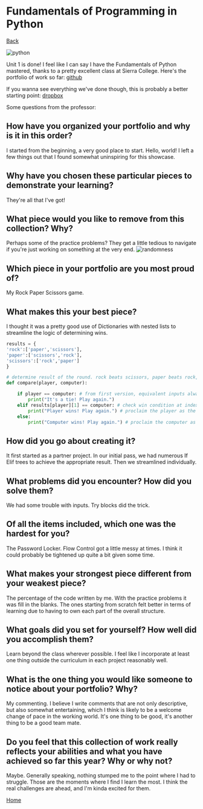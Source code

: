 # Fundamentals of Programming in Python
[Back](index.md)

![python](https://i.imgur.com/PbehiH2.png)

Unit 1 is done! I feel like I can say I have the Fundamentals of Python mastered, thanks to a pretty excellent class at Sierra College. Here's the portfolio of work so far:
[github](https://github.com/frymatic/Fundamentals-of-Python)

If you wanna see everything we've done though, this is probably a better starting point:
[dropbox](https://www.dropbox.com/sh/20oetseuokictz7/AACu33oQrltq51L7O8bk2PKEa?dl=0)

Some questions from the professor:

## How have you organized your portfolio and why is it in this order?
I started from the beginning, a very good place to start. Hello, world! I left a few things out that I found somewhat uninspiring for this showcase.

## Why have you chosen these particular pieces to demonstrate your learning? 
They're all that I've got!

## What piece would you like to remove from this collection? Why?

Perhaps some of the practice problems? They get a little tedious to navigate if you're just working on something at the very end.
![randomness](https://i.imgur.com/yfEIlGy.png)

## Which piece in your portfolio are you most proud of?

My Rock Paper Scissors game. 

## What makes this your best piece?

I thought it was a pretty good use of Dictionaries with nested lists to streamline the logic of determining wins.
```python
results = {
'rock':['paper','scissors'],
'paper':['scissors','rock'],
'scissors':['rock','paper']
}

# determine result of the round. rock beats scissors, paper beats rock, scissors beat paper
def compare(player, computer):

	if player == computer: # from first version, equivalent inputs always resolved as ties, still useful in more streamline version
		print("It's a tie! Play again.")
	elif results[player][1] == computer: # check win condition at index 1 against computer's choice relative to the player's input
		print("Player wins! Play again.") # proclaim the player as the winner
	else:
		print("Computer wins! Play again.") # proclaim the computer as the winner
```

## How did you go about creating it?

It first started as a partner project. In our initial pass, we had numerous If Elif trees to achieve the appropriate result. Then we streamlined individually. 

## What problems did you encounter? How did you solve them? 

We had some trouble with inputs. Try blocks did the trick.

## Of all the items included, which one was the hardest for you?   

The Password Locker. Flow Control got a little messy at times. I think it could probably be tightened up quite a bit given some time.

## What makes your strongest piece different from your weakest piece?

The percentage of the code written by me. With the practice problems it was fill in the blanks. The ones starting from scratch felt better in terms of learning due to having to own each part of the overall structure.

## What goals did you set for yourself? How well did you accomplish them?

Learn beyond the class wherever possible. I feel like I incorporate at least one thing outside the curriculum in each project reasonably well. 

## What is the one thing you would like someone to notice about your portfolio? Why?

My commenting. I believe I write comments that are not only descriptive, but also somewhat entertaining, which I think is likely to be a welcome change of pace in the working world. It's one thing to be good, it's another thing to be a good team mate.

## Do you feel that this collection of work really reflects your abilities and what you have achieved so far this year? Why or why not?

Maybe. Generally speaking, nothing stumped me to the point where I had to struggle. Those are the moments where I find I learn the most. I think the real challenges are ahead, and I'm kinda excited for them.

[Home](index.md)
